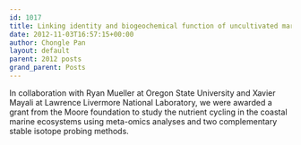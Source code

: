 ```yaml
---
id: 1017
title: Linking identity and biogeochemical function of uncultivated marine microbes with novel mass spectrometry techniques
date: 2012-11-03T16:57:15+00:00
author: Chongle Pan
layout: default
parent: 2012 posts
grand_parent: Posts
---
```

In collaboration with Ryan Mueller at Oregon State University and Xavier Mayali at Lawrence Livermore National Laboratory, we were awarded a grant from the Moore foundation to study the nutrient cycling in the coastal marine ecosystems using meta-omics analyses and two complementary stable isotope probing methods.